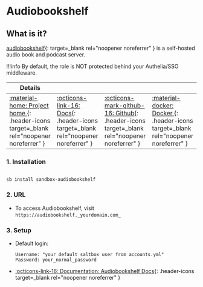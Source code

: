 # Audiobookshelf

## What is it?

[audiobookshelf](https://www.audiobookshelf.org/){: target=_blank rel="noopener noreferrer" } is a self-hosted audio book and podcast server.

!!!info
    By default, the role is NOT protected behind your Authelia/SSO middleware.

| Details     |             |             |             |
|-------------|-------------|-------------|-------------|
| [:material-home: Project home ](https://www.audiobookshelf.org/){: .header-icons target=_blank rel="noopener noreferrer" } | [:octicons-link-16: Docs](https://www.audiobookshelf.org/docs){: .header-icons target=_blank rel="noopener noreferrer" } | [:octicons-mark-github-16: Github](https://github.com/advplyr/audiobookshelf-web){: .header-icons target=_blank rel="noopener noreferrer" } | [:material-docker: Docker ](https://hub.docker.com/r/advplyr/audiobookshelf){: .header-icons target=_blank rel="noopener noreferrer" }|


### 1. Installation

``` shell

sb install sandbox-audiobookshelf

```

### 2. URL

- To access Audiobookshelf, visit `https://audiobookshelf._yourdomain.com_`

### 3. Setup

- Default login:
  ``` { .yaml}
  Username: "your default saltbox user from accounts.yml"
  Password: your_normal_password
  ```

- [:octicons-link-16: Documentation: Audiobookshelf Docs](https://www.audiobookshelf.org/docs){: .header-icons target=_blank rel="noopener noreferrer" }

